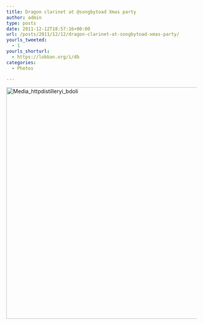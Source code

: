 ```yaml
---
title: Dragon clarinet at @songbytoad Xmas party
author: admin
type: posts
date: 2011-12-12T18:57:16+00:00
url: /posts/2011/12/12/dragon-clarinet-at-songbytoad-xmas-party/
yourls_tweeted:
  - 1
yourls_shorturl:
  - https://lobban.org/i/db
categories:
  - Photos

---
```

<div class='posterous_autopost'>
  <a href="http://instagr.am/p/YyG54/"></p> 
  
  <div class='p_embed p_image_embed'>
    <a href="http://getfile3.posterous.com/getfile/files.posterous.com/nonimage/xwdaiAgvHiwbeGAypxoIDaDmckzjothnycrexaEBDmflbztrCyFtjeCCEpxj/media_httpdistilleryi_bDolI.jpg.scaled1000.jpg"><img alt="Media_httpdistilleryi_bdoli" height="612" src="https://getfile3.posterous.com/getfile/files.posterous.com/nonimage/xwdaiAgvHiwbeGAypxoIDaDmckzjothnycrexaEBDmflbztrCyFtjeCCEpxj/media_httpdistilleryi_bDolI.jpg.scaled1000.jpg" width="612" /></a>
  </div>
  
  <p>
    </a></div>